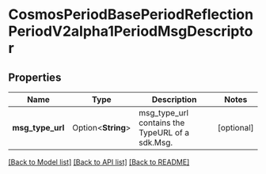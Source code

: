 # CosmosPeriodBasePeriodReflectionPeriodV2alpha1PeriodMsgDescriptor

## Properties

Name | Type | Description | Notes
------------ | ------------- | ------------- | -------------
**msg_type_url** | Option<**String**> | msg_type_url contains the TypeURL of a sdk.Msg. | [optional]

[[Back to Model list]](../README.md#documentation-for-models) [[Back to API list]](../README.md#documentation-for-api-endpoints) [[Back to README]](../README.md)


